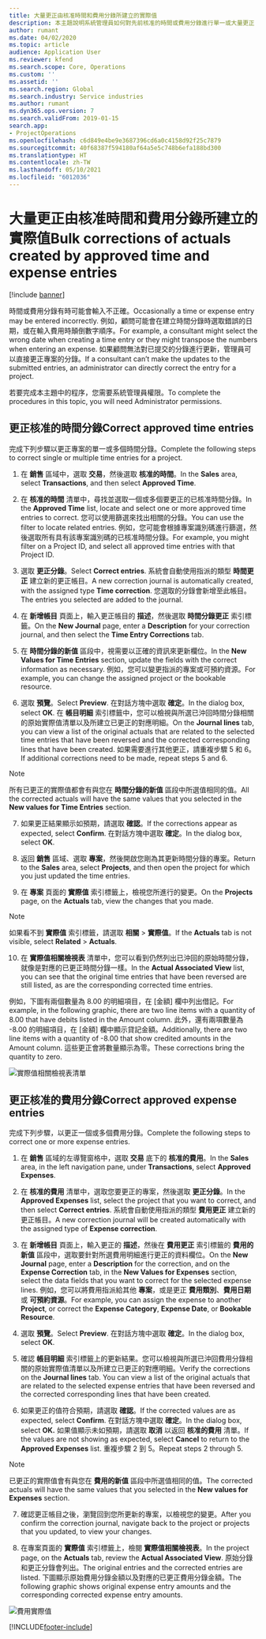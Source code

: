 ```yaml
---
title: 大量更正由核准時間和費用分錄所建立的實際值
description: 本主題說明系統管理員如何對先前核准的時間或費用分錄進行單一或大量更正 (如果計費未完成)。
author: rumant
ms.date: 04/02/2020
ms.topic: article
audience: Application User
ms.reviewer: kfend
ms.search.scope: Core, Operations
ms.custom: ''
ms.assetid: ''
ms.search.region: Global
ms.search.industry: Service industries
ms.author: rumant
ms.dyn365.ops.version: 7
ms.search.validFrom: 2019-01-15
search.app:
- ProjectOperations
ms.openlocfilehash: c6d849e4be9e3687396cd6a0c4158d92f25c7879
ms.sourcegitcommit: 40f68387f594180af64a5e5c748b6efa188bd300
ms.translationtype: HT
ms.contentlocale: zh-TW
ms.lasthandoff: 05/10/2021
ms.locfileid: "6012036"
---
```

# <a name="bulk-corrections-of-actuals-created-by-approved-time-and-expense-entries"></a><span data-ttu-id="3c8cb-103">大量更正由核准時間和費用分錄所建立的實際值</span><span class="sxs-lookup"><span data-stu-id="3c8cb-103">Bulk corrections of actuals created by approved time and expense entries</span></span>

[!include [banner](../includes/psa-now-project-operations.md)]

<span data-ttu-id="3c8cb-104">時間或費用分錄有時可能會輸入不正確。</span><span class="sxs-lookup"><span data-stu-id="3c8cb-104">Occasionally a time or expense entry may be entered incorrectly.</span></span> <span data-ttu-id="3c8cb-105">例如，顧問可能會在建立時間分錄時選取錯誤的日期，或在輸入費用時顛倒數字順序。</span><span class="sxs-lookup"><span data-stu-id="3c8cb-105">For example, a consultant might select the wrong date when creating a time entry or they might transpose the numbers when entering an expense.</span></span> <span data-ttu-id="3c8cb-106">如果顧問無法對已提交的分錄進行更新，管理員可以直接更正專案的分錄。</span><span class="sxs-lookup"><span data-stu-id="3c8cb-106">If a consultant can’t make the updates to the submitted entries, an administrator can directly correct the entry for a project.</span></span>

<span data-ttu-id="3c8cb-107">若要完成本主題中的程序，您需要系統管理員權限。</span><span class="sxs-lookup"><span data-stu-id="3c8cb-107">To complete the procedures in this topic, you will need Administrator permissions.</span></span>

## <a name="correct-approved-time-entries"></a><span data-ttu-id="3c8cb-108">更正核准的時間分錄</span><span class="sxs-lookup"><span data-stu-id="3c8cb-108">Correct approved time entries</span></span>     

<span data-ttu-id="3c8cb-109">完成下列步驟以更正專案的單一或多個時間分錄。</span><span class="sxs-lookup"><span data-stu-id="3c8cb-109">Complete the following steps to correct single or multiple time entries for a project.</span></span>

1. <span data-ttu-id="3c8cb-110">在 **銷售** 區域中，選取 **交易**，然後選取 **核准的時間**。</span><span class="sxs-lookup"><span data-stu-id="3c8cb-110">In the **Sales** area, select **Transactions**, and then select **Approved Time**.</span></span> 

2. <span data-ttu-id="3c8cb-111">在 **核准的時間** 清單中，尋找並選取一個或多個要更正的已核准時間分錄。</span><span class="sxs-lookup"><span data-stu-id="3c8cb-111">In the **Approved Time** list, locate and select one or more approved time entries to correct.</span></span> <span data-ttu-id="3c8cb-112">您可以使用篩選來找出相關的分錄。</span><span class="sxs-lookup"><span data-stu-id="3c8cb-112">You can use the filter to locate related entries.</span></span> <span data-ttu-id="3c8cb-113">例如，您可能會根據專案識別碼進行篩選，然後選取所有具有該專案識別碼的已核准時間分錄。</span><span class="sxs-lookup"><span data-stu-id="3c8cb-113">For example, you might filter on a Project ID, and select all approved time entries with that Project ID.</span></span>

3. <span data-ttu-id="3c8cb-114">選取 **更正分錄**。</span><span class="sxs-lookup"><span data-stu-id="3c8cb-114">Select **Correct entries**.</span></span> <span data-ttu-id="3c8cb-115">系統會自動使用指派的類型 **時間更正** 建立新的更正帳目。</span><span class="sxs-lookup"><span data-stu-id="3c8cb-115">A new correction journal is automatically created, with the assigned type **Time correction**.</span></span> <span data-ttu-id="3c8cb-116">您選取的分錄會新增至此帳目。</span><span class="sxs-lookup"><span data-stu-id="3c8cb-116">The entries you selected are added to the journal.</span></span> 

4. <span data-ttu-id="3c8cb-117">在 **新增帳目** 頁面上，輸入更正帳目的 **描述**，然後選取 **時間分錄更正** 索引標籤。</span><span class="sxs-lookup"><span data-stu-id="3c8cb-117">On the **New Journal** page, enter a **Description** for your correction journal, and then select the **Time Entry Corrections** tab.</span></span>  
5. <span data-ttu-id="3c8cb-118">在 **時間分錄的新值** 區段中，視需要以正確的資訊來更新欄位。</span><span class="sxs-lookup"><span data-stu-id="3c8cb-118">In the **New Values for Time Entries** section, update the fields with the correct information as necessary.</span></span> <span data-ttu-id="3c8cb-119">例如，您可以變更指派的專案或可預約資源。</span><span class="sxs-lookup"><span data-stu-id="3c8cb-119">For example, you can change the assigned project or the bookable resource.</span></span>

6. <span data-ttu-id="3c8cb-120">選取 **預覽**。</span><span class="sxs-lookup"><span data-stu-id="3c8cb-120">Select **Preview**.</span></span> <span data-ttu-id="3c8cb-121">在對話方塊中選取 **確定**。</span><span class="sxs-lookup"><span data-stu-id="3c8cb-121">In the dialog box, select **OK**.</span></span> <span data-ttu-id="3c8cb-122">在 **帳目明細** 索引標籤中，您可以檢視與所選已沖回時間分錄相關的原始實際值清單以及所建立已更正的對應明細。</span><span class="sxs-lookup"><span data-stu-id="3c8cb-122">On the **Journal lines** tab, you can view a list of the original actuals that are related to the selected time entries that have been reversed and the corrected corresponding lines that have been created.</span></span> <span data-ttu-id="3c8cb-123">如果需要進行其他更正，請重複步驟 5 和 6。</span><span class="sxs-lookup"><span data-stu-id="3c8cb-123">If additional corrections need to be made, repeat steps 5 and 6.</span></span> 

> [!NOTE]
> <span data-ttu-id="3c8cb-124">所有已更正的實際值都會有與您在 **時間分錄的新值** 區段中所選值相同的值。</span><span class="sxs-lookup"><span data-stu-id="3c8cb-124">All the corrected actuals will have the same values that you selected in the **New values for Time Entries** section.</span></span>

7. <span data-ttu-id="3c8cb-125">如果更正結果顯示如預期，請選取 **確認**。</span><span class="sxs-lookup"><span data-stu-id="3c8cb-125">If the corrections appear as expected, select **Confirm**.</span></span> <span data-ttu-id="3c8cb-126">在對話方塊中選取 **確定**。</span><span class="sxs-lookup"><span data-stu-id="3c8cb-126">In the dialog box, select **OK**.</span></span>

8. <span data-ttu-id="3c8cb-127">返回 **銷售** 區域、選取 **專案**，然後開啟您剛為其更新時間分錄的專案。</span><span class="sxs-lookup"><span data-stu-id="3c8cb-127">Return to the **Sales** area, select **Projects**, and then open the project for which you just updated the time entries.</span></span> 

9. <span data-ttu-id="3c8cb-128">在 **專案** 頁面的 **實際值** 索引標籤上，檢視您所進行的變更。</span><span class="sxs-lookup"><span data-stu-id="3c8cb-128">On the **Projects** page, on the **Actuals** tab, view the changes that you made.</span></span> 

> [!NOTE]
> <span data-ttu-id="3c8cb-129">如果看不到 **實際值** 索引標籤，請選取 **相關** > **實際值**。</span><span class="sxs-lookup"><span data-stu-id="3c8cb-129">If the **Actuals** tab is not visible, select **Related** > **Actuals**.</span></span>  

10. <span data-ttu-id="3c8cb-130">在 **實際值相關檢視表** 清單中，您可以看到仍然列出已沖回的原始時間分錄，就像是對應的已更正時間分錄一樣。</span><span class="sxs-lookup"><span data-stu-id="3c8cb-130">In the **Actual Associated View** list, you can see that the original time entries that have been reversed are still listed, as are the corresponding corrected time entries.</span></span> 

<span data-ttu-id="3c8cb-131">例如，下圖有兩個數量為 8.00 的明細項目，在 [金額] 欄中列出借記。</span><span class="sxs-lookup"><span data-stu-id="3c8cb-131">For example, in the following graphic, there are two line items with a quantity of 8.00 that have debits listed in the Amount column.</span></span> <span data-ttu-id="3c8cb-132">此外，還有兩項數量為 -8.00 的明細項目，在 [金額] 欄中顯示貸記金額。</span><span class="sxs-lookup"><span data-stu-id="3c8cb-132">Additionally, there are two line items with a quantity of -8.00 that show credited amounts in the Amount column.</span></span> <span data-ttu-id="3c8cb-133">這些更正會將數量顯示為零。</span><span class="sxs-lookup"><span data-stu-id="3c8cb-133">These corrections bring the quantity to zero.</span></span>

![實際值相關檢視表清單](https://github.com/MicrosoftDocs/dynamics-365-customer-engagement-pr/blob/bulk-corrections-actuals-created-by-approved-time-expense-entries.md/time-actuals.png)
 
## <a name="correct-approved-expense-entries"></a><span data-ttu-id="3c8cb-135">更正核准的費用分錄</span><span class="sxs-lookup"><span data-stu-id="3c8cb-135">Correct approved expense entries</span></span>

<span data-ttu-id="3c8cb-136">完成下列步驟，以更正一個或多個費用分錄。</span><span class="sxs-lookup"><span data-stu-id="3c8cb-136">Complete the following steps to correct one or more expense entries.</span></span> 

1. <span data-ttu-id="3c8cb-137">在 **銷售** 區域的左導覽窗格中，選取 **交易** 底下的 **核准的費用**。</span><span class="sxs-lookup"><span data-stu-id="3c8cb-137">In the **Sales** area, in the left navigation pane, under **Transactions**, select **Approved Expenses**.</span></span>

2. <span data-ttu-id="3c8cb-138">在 **核准的費用** 清單中，選取您要更正的專案，然後選取 **更正分錄**。</span><span class="sxs-lookup"><span data-stu-id="3c8cb-138">In the **Approved Expenses** list, select the project that you want to correct, and then select **Correct entries**.</span></span> <span data-ttu-id="3c8cb-139">系統會自動使用指派的類型 **費用更正** 建立新的更正帳目。</span><span class="sxs-lookup"><span data-stu-id="3c8cb-139">A new correction journal will be created automatically with the assigned type of **Expense correction**.</span></span> 

3. <span data-ttu-id="3c8cb-140">在 **新增帳目** 頁面上，輸入更正的 **描述**，然後在 **費用更正** 索引標籤的 **費用的新值** 區段中，選取要針對所選費用明細進行更正的資料欄位。</span><span class="sxs-lookup"><span data-stu-id="3c8cb-140">On the **New Journal** page, enter a **Description** for the correction, and on the **Expense Correction** tab, in the **New Values for Expenses** section, select the data fields that you want to correct for the selected expense lines.</span></span> <span data-ttu-id="3c8cb-141">例如，您可以將費用指派給其他 **專案**，或是更正 **費用類別**、**費用日期** 或 **可預約資源**。</span><span class="sxs-lookup"><span data-stu-id="3c8cb-141">For example, you can assign the expense to another **Project**, or correct the **Expense Category**, **Expense Date**, or **Bookable Resource**.</span></span>

4. <span data-ttu-id="3c8cb-142">選取 **預覽**。</span><span class="sxs-lookup"><span data-stu-id="3c8cb-142">Select **Preview**.</span></span> <span data-ttu-id="3c8cb-143">在對話方塊中選取 **確定**。</span><span class="sxs-lookup"><span data-stu-id="3c8cb-143">In the dialog box, select **OK**.</span></span> 

5. <span data-ttu-id="3c8cb-144">確認 **帳目明細** 索引標籤上的更新結果。您可以檢視與所選已沖回費用分錄相關的原始實際值清單以及所建立已更正的對應明細。</span><span class="sxs-lookup"><span data-stu-id="3c8cb-144">Verify the corrections on the **Journal lines** tab. You can view a list of the original actuals that are related to the selected expense entries that have been reversed and the corrected corresponding lines that have been created.</span></span>

6. <span data-ttu-id="3c8cb-145">如果更正的值符合預期，請選取 **確認**。</span><span class="sxs-lookup"><span data-stu-id="3c8cb-145">If the corrected values are as expected, select **Confirm**.</span></span> <span data-ttu-id="3c8cb-146">在對話方塊中選取 **確定**。</span><span class="sxs-lookup"><span data-stu-id="3c8cb-146">In the dialog box, select **OK.**</span></span> <span data-ttu-id="3c8cb-147">如果值顯示未如預期，請選取 **取消** 以返回 **核准的費用** 清單。</span><span class="sxs-lookup"><span data-stu-id="3c8cb-147">If the values are not showing as expected, select **Cancel** to return to the **Approved Expenses** list.</span></span> <span data-ttu-id="3c8cb-148">重複步驟 2 到 5。</span><span class="sxs-lookup"><span data-stu-id="3c8cb-148">Repeat steps 2 through 5.</span></span> 

> [!NOTE]
> <span data-ttu-id="3c8cb-149">已更正的實際值會有與您在 **費用的新值** 區段中所選值相同的值。</span><span class="sxs-lookup"><span data-stu-id="3c8cb-149">The corrected actuals will have the same values that you selected in the **New values for Expenses** section.</span></span>

7. <span data-ttu-id="3c8cb-150">確認更正帳目之後，瀏覽回到您所更新的專案，以檢視您的變更。</span><span class="sxs-lookup"><span data-stu-id="3c8cb-150">After you confirm the correction journal, navigate back to the project or projects that you updated, to view your changes.</span></span>  

8. <span data-ttu-id="3c8cb-151">在專案頁面的 **實際值** 索引標籤上，檢閱 **實際值相關檢視表**。</span><span class="sxs-lookup"><span data-stu-id="3c8cb-151">In the project page, on the **Actuals** tab, review the **Actual Associated View**.</span></span> <span data-ttu-id="3c8cb-152">原始分錄和更正分錄會列出。</span><span class="sxs-lookup"><span data-stu-id="3c8cb-152">The original entries and the corrected entries are listed.</span></span> <span data-ttu-id="3c8cb-153">下圖顯示原始費用分錄金額以及對應的已更正費用分錄金額。</span><span class="sxs-lookup"><span data-stu-id="3c8cb-153">The following graphic shows original expense entry amounts and the corresponding corrected expense entry amounts.</span></span> 

![費用實際值](https://user-images.githubusercontent.com/60806505/77122219-4cd52900-69fa-11ea-8349-ccd2ffebf640.png)


[!INCLUDE[footer-include](../includes/footer-banner.md)]
